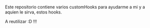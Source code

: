 Este repositorio contiene varios customHooks para ayudarme a mi y a aquien le sirva, estos hooks.

A reutilizar :D !!!
